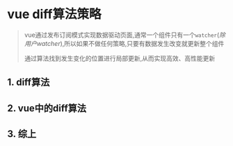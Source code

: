 # vue diff算法策略

> vue通过发布订阅模式实现数据驱动页面,通常一个组件只有一个`watcher`(*除用户watcher*),所以如果不做任何策略,只要有数据发生改变就更新整个组件
>
> 通过算法找到发生变化的位置进行局部更新,从而实现高效、高性能更新

## 1. diff算法

## 2. vue中的diff算法

## 3. 综上

